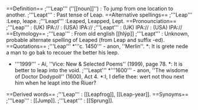==Definition==
;'''Leap''' (''[[noun]]'')
: To jump from one location to another.
;'''Leapt'''
: Past tense of Leap.
==Alternative spellings==
;'''Leap'''
:Leep, leape.
;'''Leapt'''
:Leaped, Leapped, Lept.
==Pronounciation==
;'''Leap'''
: (UK) IPA://
: (USA) IPA://
;'''Leapt'''
: (UK) IPA://
: (USA) IPA://
==Etymology==
;'''Leap'''
: From old english [[hlýp]]
;'''Leapt'''
: Unknown, probable alternate spelling of Leaped (from Leap and suffix -ed).
==Quotations==
;'''Leap'''
*'''c. 1450''' - anon, ''Merlin''.
*: It is grete nede a man to go bak to recouer the better his leep.
* '''1999''' - Ai, ''Vice: New & Selected Poems'' (1999), page 78.
*: It is better to leap into the void.
;'''Leapt'''
*'''1600''' - anon, ''The wisdome of Doctor Dodypoll'' (1600), Act 4.
*:I, I defie thee: wert not thou next him when he leapt into the Riuer?

==Derived words==
;'''Leap'''
: [[Leapfrog]], [[Leap-year]].
==Synoyms==
;'''Leap'''
: [[Jump]].
;'''Leapt'''
: [[Sprung]].